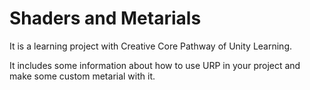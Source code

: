 # Shaders and Metarials
 
It is a learning project with Creative Core Pathway of Unity Learning.

It includes some information about how to use URP in your project and make some custom metarial with it.
